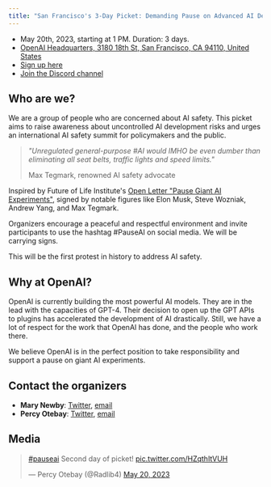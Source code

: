 ```yaml
---
title: "San Francisco's 3-Day Picket: Demanding Pause on Advanced AI Development Near OpenAI"
---
```


<script lang="ts">
    import WidgetConsent from '$lib/components/widget-consent/WidgetConsent.svelte'
</script>

- May 20th, 2023, starting at 1 PM. Duration: 3 days.
- [OpenAI Headquarters, 3180 18th St, San Francisco, CA 94110, United States](https://goo.gl/maps/8mEdEwRhp1UyoTJi8?coh=178571&entry=tt)
- [Sign up here](https://discord.gg/Epg6AsmQ?event=1103338741906550844)
- [Join the Discord channel](https://discord.gg/anXWYCCdH5)

## Who are we?

We are a group of people who are concerned about AI safety. This picket aims to raise awareness about uncontrolled AI development risks and urges an international AI safety summit for policymakers and the public.

> _"Unregulated general-purpose #AI would IMHO be even dumber than eliminating all seat belts, traffic lights and speed limits."_
>
> Max Tegmark, renowned AI safety advocate

Inspired by Future of Life Institute's [Open Letter "Pause Giant AI Experiments"](https://futureoflife.org/open-letter/pause-giant-ai-experiments/), signed by notable figures like Elon Musk, Steve Wozniak, Andrew Yang, and Max Tegmark.

Organizers encourage a peaceful and respectful environment and invite participants to use the hashtag #PauseAI on social media. We will be carrying signs.

This will be the first protest in history to address AI safety.

## Why at OpenAI?

OpenAI is currently building the most powerful AI models.
They are in the lead with the capacities of GPT-4.
Their decision to open up the GPT APIs to plugins has accelerated the development of AI drastically.
Still, we have a lot of respect for the work that OpenAI has done, and the people who work there.

We believe OpenAI is in the perfect position to take responsibility and support a pause on giant AI experiments.

## Contact the organizers

- **Mary Newby**: [Twitter](https://twitter.com/sisyphusunc), [email](mailto:sisyphus.unc@gmail.com)
- **Percy Otebay**: [Twitter](https://twitter.com/Radlib4), [email](mailto:persiutebay@gmail.com)

## Media

<WidgetConsent>
<div>
<blockquote class="twitter-tweet"><p lang="en" dir="ltr"><a href="https://twitter.com/hashtag/pauseai?src=hash&amp;ref_src=twsrc%5Etfw">#pauseai</a> Second day of picket! <a href="https://t.co/HZqthItVUH">pic.twitter.com/HZqthItVUH</a></p>&mdash; Percy Otebay (@Radlib4) <a href="https://twitter.com/Radlib4/status/1660027527753236481?ref_src=twsrc%5Etfw">May 20, 2023</a></blockquote> <script async src="https://platform.twitter.com/widgets.js" charset="utf-8"></script>
</div>
</WidgetConsent>
